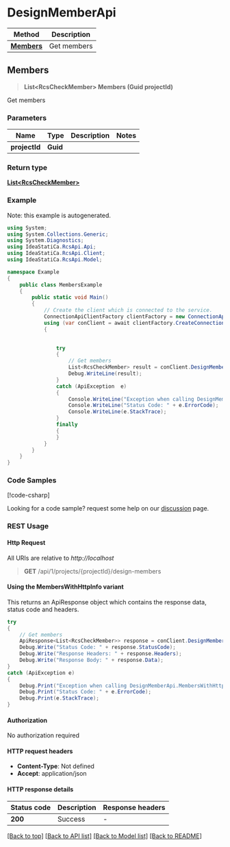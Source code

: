 # DesignMemberApi

| Method  | Description |
|--------|-------------|
| [**Members**](DesignMemberApi.md#members) | Get members |

<a id="members"></a>
## **Members**
> **List&lt;RcsCheckMember&gt; Members (Guid projectId)**

Get members



### Parameters

| Name | Type | Description | Notes |
|------|------|-------------|-------|
| **projectId** | **Guid** |  |  |

### Return type

[**List&lt;RcsCheckMember&gt;**](RcsCheckMember.md)

### Example

Note: this example is autogenerated.

```csharp
using System;
using System.Collections.Generic;
using System.Diagnostics;
using IdeaStatiCa.RcsApi.Api;
using IdeaStatiCa.RcsApi.Client;
using IdeaStatiCa.RcsApi.Model;

namespace Example
{
    public class MembersExample
    {
        public static void Main()
        {
            // Create the client which is connected to the service.
            ConnectionApiClientFactory clientFactory = new ConnectionApiClientFactory("http://localhost:5000");
            using (var conClient = await clientFactory.CreateConnectionApiClient())
            {
                

                try
                {
                    // Get members
                    List<RcsCheckMember> result = conClient.DesignMember.Members(projectId);
                    Debug.WriteLine(result);
                }
                catch (ApiException  e)
                {
                    Console.WriteLine("Exception when calling DesignMember.Members: " + e.Message);
                    Console.WriteLine("Status Code: " + e.ErrorCode);
                    Console.WriteLine(e.StackTrace);
                }
                finally
                {
                }
            }
        }
    }
}
```

### Code Samples

[!code-csharp[](../examples/CodeSamples/Samples/Members.cs)]

Looking for a code sample? request some help on our [discussion](https://github.com/idea-statica/ideastatica-public/discussions) page. 

### REST Usage

#### Http Request

All URIs are relative to *http://localhost*

> **GET** /api/1/projects/{projectId}/design-members 

#### Using the MembersWithHttpInfo variant
This returns an ApiResponse object which contains the response data, status code and headers.

```csharp
try
{
    // Get members
    ApiResponse<List<RcsCheckMember>> response = conClient.DesignMember.MembersWithHttpInfo(projectId);
    Debug.Write("Status Code: " + response.StatusCode);
    Debug.Write("Response Headers: " + response.Headers);
    Debug.Write("Response Body: " + response.Data);
}
catch (ApiException e)
{
    Debug.Print("Exception when calling DesignMemberApi.MembersWithHttpInfo: " + e.Message);
    Debug.Print("Status Code: " + e.ErrorCode);
    Debug.Print(e.StackTrace);
}
```

#### Authorization

No authorization required

#### HTTP request headers

 - **Content-Type**: Not defined
 - **Accept**: application/json


#### HTTP response details
| Status code | Description | Response headers |
|-------------|-------------|------------------|
| **200** | Success |  -  |

[[Back to top]](#) [[Back to API list]](../README.md#documentation-for-api-endpoints) [[Back to Model list]](../README.md#documentation-for-models) [[Back to README]](../README.md)


